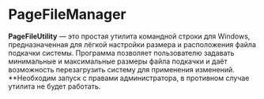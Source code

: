 # PageFileManager

**PageFileUtility** — это простая утилита командной строки для Windows, предназначенная для лёгкой настройки размера и расположения файла подкачки системы. Программа позволяет пользователю задавать минимальные и максимальные размеры файла подкачки и даёт возможность перезагрузить систему для применения изменений.
**Необходим запуск с правами администратора, в противном случае утилита не будет работать.
